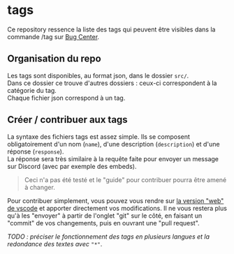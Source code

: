 # tags
Ce repository ressence la liste des tags qui peuvent être visibles dans la commande /tag sur [Bug Center](https://discord.gg/nbmx3XW).

## Organisation du repo
Les tags sont disponibles, au format json, dans le dossier `src/`.  
Dans ce dossier ce trouve d'autres dossiers : ceux-ci correspondent à la catégorie du tag.  
Chaque fichier json correspond à un tag.  

## Créer / contribuer aux tags
La syntaxe des fichiers tags est assez simple. Ils se composent obligatoirement d'un nom (`name`), d'une description (`description`) et d'une réponse (`response`).  
La réponse sera très similaire à la requête faite pour envoyer un message sur Discord (avec par exemple des embeds).

> Ceci n'a pas été testé et le "guide" pour contribuer pourra être amené à changer.

Pour contribuer simplement, vous pouvez vous rendre sur [la version "web" de vscode](`https://github.dev/discord-bugcenter/tags`) et apporter directement vos modifications. Il ne vous restera plus qu'à les "envoyer" à partir de l'onglet "git" sur le côté, en faisant un "commit" de vos changements, puis en ouvrant une "pull request".

*TODO : préciser le fonctionnement des tags en plusieurs langues et la redondance des textes avec `"*"`*.
